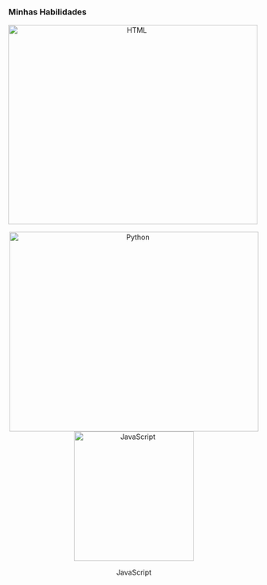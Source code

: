 ### Minhas Habilidades
<div style="display: flex; gap: 15px; flex-wrap: wrap;">

  <div style="text-align: center;">
      <img alt="HTML" height="400" width="500" src="https://media3.giphy.com/media/v1.Y2lkPTc5MGI3NjExOG4zMXF6d2Q3cGIwdHdodDdudTJ6MTJrbjVodGd3azU0MmpxZW82OCZlcD12MV9pbnRlcm5hbF9naWZfYnlfaWQmY3Q9Zw/l3vRfNA1p0rvhMSvS/giphy.gif">
  </div>
    
  <div style="text-align: center;">
      <img alt="Python" height="400" width="500" src="https://media0.giphy.com/media/v1.Y2lkPTc5MGI3NjExamNhbzA4NW80bTNqdWliaXBqcnJncms0aWNmbjR4b3RteWt1OHpoNyZlcD12MV9pbnRlcm5hbF9naWZfYnlfaWQmY3Q9Zw/coxQHKASG60HrHtvkt/giphy.gif">
 <img alt="JavaScript" height="260" width="240" src="https://media4.giphy.com/media/v1.Y2lkPTc5MGI3NjExcWN0ZWVvdHpxM3Rvemhrbmo3Ymo0NW9jemEwd3gyNzJxdWphcGgxZyZlcD12MV9pbnRlcm5hbF9naWZfYnlfaWQmY3Q9Zw/SvFocn0wNMx0iv2rYz/giphy.gif">
      <p>JavaScript</p>
  </div>
    
  <div style="text-align: center;">
     
  </div>
  </div>
